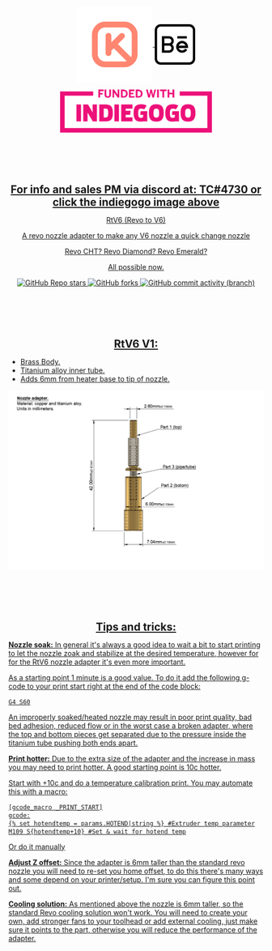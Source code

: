 
<p align="center" style="margin-bottom: 0px !important;">
 <a href="https://github.com/keyquesttech">
  <img width="150" src="https://github.com/keyquesttech/Rtv6/blob/main/Imgs/nbgicon.png?raw=true" alt="Keyquest logo" align="center">
   <a href="https://www.behance.net/matiasms">
    <img width="80" src="https://github.com/keyquesttech/Rtv6/blob/main/Imgs/behance.png?raw=true" align="center">
</p>

<p align="center" style="margin-bottom: 0px !important;">
  <a href="https://igg.me/at/rtv6/x/33605500#/">
    <img width="300" src="https://github.com/keyquesttech/Rtv6/blob/main/Imgs/gogo.png?raw=true" align="center">
</p>
 
 <p align="center" style="margin-top: 100px !important;">
  <h2 align="center" style="margin-bottom: 0px;">For info and sales PM via discord at: TC#4730 or click the indiegogo image above</h2>
</p>
 
</div>
<p align="center" >RtV6 (Revo to V6)</p>
<p align="center" >A revo nozzle adapter to make any V6 nozzle a quick change nozzle</p>
<p align="center" >Revo CHT? Revo Diamond? Revo Emerald?</p>
<p align="center" >All possible now.</p>
</div>

<div align="center" >
  
  ![GitHub Repo stars](https://img.shields.io/github/stars/keyquesttech/Rtv6?color=%23ff8672)
  ![GitHub forks](https://img.shields.io/github/forks/keyquesttech/Rtv6?color=%238ce2d0)
  ![GitHub commit activity (branch)](https://img.shields.io/github/commit-activity/w/keyquesttech/Rtv6?)

<p align="center" style="margin-top: 100px !important;">
  <h2 align="center" style="margin-bottom: 0px;">RtV6 V1:</h2>
</p>

</div>

 - Brass Body.
 - Titanium alloy inner tube.
 - Adds 6mm from heater base to tip of nozzle.

<p align="center" style="margin-bottom: 0px !important;">
  <img width="900" src="https://github.com/keyquesttech/Rtv6/blob/main/Imgs/1.PNG?raw=true" alt="Keyquest logo" align="center">
</p>

<p align="center" style="margin-top: 100px !important;">
  <h2 align="center" style="margin-bottom: 0px;">Tips and tricks:</h2>
</p>

**Nozzle soak:**
In general it's always a good idea to wait a bit to start printing to let the nozzle zoak and stabilize at the desired temperature, however for for the RtV6 nozzle adapter it's even more important.

As a starting point 1 minute is a good value. To do it add the following g-code to your print start right at the end of the code block:

    G4 S60

An improperly soaked/heated nozzle may result in poor print quality, bad bed adhesion, reduced flow or in the worst case 
a broken adapter, where the top and bottom pieces get separated due to the pressure inside the titanium tube pushing both ends apart.

**Print hotter:**
Due to the extra size of the adapter and the increase in mass you may need to print hotter. A good starting point is 10c hotter.

Start with +10c and do a temperature calibration print. You may automate this with a macro:

    [gcode_macro _PRINT_START]
	gcode:
    {% set hotendtemp = params.HOTEND|string %} #Extruder temp parameter
    M109 S{hotendtemp+10} #Set & wait for hotend temp

 Or do it manually
 
**Adjust Z offset:**
Since the adapter is 6mm taller than the standard revo nozzle you will need to re-set you home offset, to do this there's many ways and some depend on your printer/setup. I'm sure you can figure this point out.

**Cooling solution:**
As mentioned above the nozzle is 6mm taller, so the standard Revo cooling solution won't work. You will need to create your own, add stronger fans to your toolhead or add external cooling, just make sure it points to the part, otherwise you will reduce the performance of the adapter.
